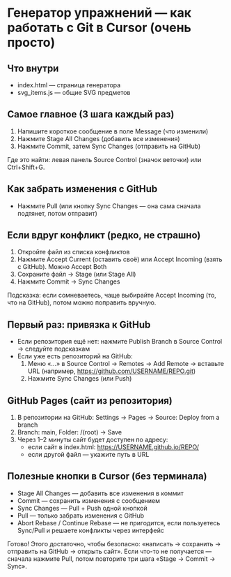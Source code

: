 # Генератор упражнений — как работать с Git в Cursor (очень просто)

## Что внутри
- index.html — страница генератора
- svg_items.js — общие SVG предметов

## Самое главное (3 шага каждый раз)
1. Напишите короткое сообщение в поле Message (что изменили)
2. Нажмите Stage All Changes (добавить все изменения)
3. Нажмите Commit, затем Sync Changes (отправить на GitHub)

Где это найти: левая панель Source Control (значок веточки) или Ctrl+Shift+G.

## Как забрать изменения с GitHub
- Нажмите Pull (или кнопку Sync Changes — она сама сначала подтянет, потом отправит)

## Если вдруг конфликт (редко, не страшно)
1. Откройте файл из списка конфликтов
2. Нажмите Accept Current (оставить своё) или Accept Incoming (взять с GitHub). Можно Accept Both
3. Сохраните файл → Stage (или Stage All)
4. Нажмите Commit → Sync Changes

Подсказка: если сомневаетесь, чаще выбирайте Accept Incoming (то, что на GitHub), потом можно поправить вручную.

## Первый раз: привязка к GitHub
- Если репозитория ещё нет: нажмите Publish Branch в Source Control → следуйте подсказкам
- Если уже есть репозиторий на GitHub:
  1) Меню «…» в Source Control → Remotes → Add Remote → вставьте URL (например, https://github.com/USERNAME/REPO.git)
  2) Нажмите Sync Changes (или Push)

## GitHub Pages (сайт из репозитория)
1. В репозитории на GitHub: Settings → Pages → Source: Deploy from a branch
2. Branch: main, Folder: /(root) → Save
3. Через 1–2 минуты сайт будет доступен по адресу:
   - если сайт в index.html: https://USERNAME.github.io/REPO/
   - если другой файл — укажите путь в URL

## Полезные кнопки в Cursor (без терминала)
- Stage All Changes — добавить все изменения в коммит
- Commit — сохранить изменения с сообщением
- Sync Changes — Pull + Push одной кнопкой
- Pull — только забрать изменения с GitHub
- Abort Rebase / Continue Rebase — не пригодится, если пользуетесь Sync/Pull и решаете конфликты через интерфейс

Готово! Этого достаточно, чтобы безопасно: «написать → сохранить → отправить на GitHub → открыть сайт». Если что-то не получается — сначала нажмите Pull, потом повторите три шага «Stage → Commit → Sync». 
